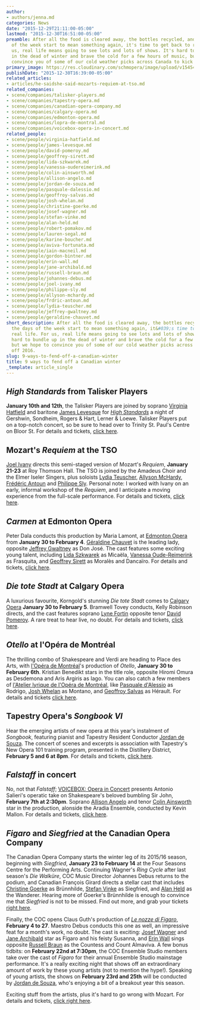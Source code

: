 ```yaml
---
author:
- authors/jenna.md
categories: News
date: "2015-12-29T21:11:00-05:00"
lastmod: "2015-12-30T16:51:00-05:00"
preamble: After all the food is cleared away, the bottles recycled, and once the days
  of the week start to mean something again, it's time to get back to real life. For
  us, real life means going to see lots and lots of shows. It's hard to bundle up
  in the dead of winter and brave the cold for a few hours of music, but we hope to
  convince you of some of our cold weather picks across Canada to kick off 2016.
primary_image: https://res.cloudinary.com/schmopera/image/upload/v1545409169/media/webhook-uploads/1451507339965/2015-12-29---January.jpg.jpg
publishDate: "2015-12-30T16:39:00-05:00"
related_articles:
- articles/he-saidshe-said-mozarts-requiem-at-tso.md
related_companies:
- scene/companies/talisker-players.md
- scene/companies/tapestry-opera.md
- scene/companies/canadian-opera-company.md
- scene/companies/calgary-opera.md
- scene/companies/edmonton-opera.md
- scene/companies/lopra-de-montral.md
- scene/companies/voicebox-opera-in-concert.md
related_people:
- scene/people/virginia-hatfield.md
- scene/people/james-levesque.md
- scene/people/david-pomeroy.md
- scene/people/geoffrey-sirett.md
- scene/people/lida-szkwarek.md
- scene/people/vanessa-oudereimerink.md
- scene/people/colin-ainsworth.md
- scene/people/allison-angelo.md
- scene/people/jordan-de-souza.md
- scene/people/pasquale-dalessio.md
- scene/people/geoffroy-salvas.md
- scene/people/josh-whelan.md
- scene/people/christine-goerke.md
- scene/people/josef-wagner.md
- scene/people/stefan-vinke.md
- scene/people/alan-held.md
- scene/people/robert-pomakov.md
- scene/people/lauren-segal.md
- scene/people/karine-boucher.md
- scene/people/aviva-fortunata.md
- scene/people/iain-macneil.md
- scene/people/gordon-bintner.md
- scene/people/erin-wall.md
- scene/people/jane-archibald.md
- scene/people/russell-braun.md
- scene/people/johannes-debus.md
- scene/people/joel-ivany.md
- scene/people/philippe-sly.md
- scene/people/allyson-mchardy.md
- scene/people/frdric-antoun.md
- scene/people/lydia-teuscher.md
- scene/people/jeffrey-gwaltney.md
- scene/people/geraldine-chauvet.md
short_description: After all the food is cleared away, the bottles recycled, and once
  the days of the week start to mean something again, it&#039;s time to get back to
  real life. For us, real life means going to see lots and lots of shows. It&#039;s
  hard to bundle up in the dead of winter and brave the cold for a few hours of music,
  but we hope to convince you of some of our cold weather picks across Canada to kick
  off 2016.
slug: 9-ways-to-fend-off-a-canadian-winter
title: 9 ways to fend off a Canadian winter
_template: article_single
---
```


## *High Standards* from Talisker Players

**January 10th and 12th**, the Talisker Players are joined by soprano [Virginia Hatfield](/scene/people/virginia-hatfield/) and baritone [James Levesque](/scene/people/james-levesque/) for [*High Standards*](http://www.taliskerplayers.ca/highstandards.html) a night of Gershwin, Sondheim, Rogers & Hart, Lerner & Loewe. Talisker Players put on a top-notch concert, so be sure to head over to Trinity St. Paul's Centre on Bloor St. For details and tickets, [click here](http://www.taliskerplayers.ca/highstandards.html).

## Mozart's *Requiem* at the TSO

[Joel Ivany](/scene/people/joel-ivany/) directs this semi-staged version of Mozart's *Requiem*, **January 21-23** at Roy Thomson Hall. The TSO is joined by the Amadeus Choir and the Elmer Iseler Singers, plus soloists [Lydia Teuscher](/scene/people/lydia-teuscher/), [Allyson McHardy](/scene/people/allyson-mchardy/), [Frédéric Antoun](/scene/people/frederic-antoun/) and [Philippe Sly](/scene/people/philippe-sly/). Personal note: I worked with Ivany on an early, informal workshop of the *Requiem*, and I anticipate a moving experience from the full-scale performance. For details and tickets, [click here](http://www.tso.ca/en-ca/concerts-and-tickets/2015-2016-Season/EventDetails/Mozart-Requiem.aspx).

## *Carmen* at Edmonton Opera

Peter Dala conducts this production by Maria Lamont, at [Edmonton Opera](/scene/companies/edmonton-opera/) from **January 30 to February 4**. [Géraldine Chauvet](/scene/people/geraldine-chauvet/) is the leading lady, opposite [Jeffrey Gwaltney](/scene/people/jeffrey-gwaltney/) as Don José. The cast features some exciting young talent, including [Lida Szkwarek](/scene/people/lida-szkwarek/) as Micaëla, [Vanessa Oude-Reimerink](/scene/people/vanessa-oude-reimerink/) as Frasquita, and [Geoffrey Sirett](/scene/people/geoffrey-sirett/) as Moralès and Dancaïro. For details and tickets, [click here](http://www.edmontonopera.com/season/2015-16/carmen).

## *Die tote Stadt* at Calgary Opera

A luxurious favourite, Korngold's stunning *Die tote Stadt* comes to [Calgary Opera](/scene/companies/calgary-opera/) **January 30 to February 5**. Bramwell Tovey conducts, Kelly Robinson directs, and the cast features soprano [Lyne Fortin](/scene/people/lyne-fortin/) opposite tenor [David Pomeroy](/scene/people/david-pomeroy/). A rare treat to hear live, no doubt. For details and tickets, [click here](http://www.calgaryopera.com/1516/dietotestadt#details).

## *Otello* at l'Opéra de Montréal

The thrilling combo of Shakespeare and Verdi are heading to Place des Arts, with [l'Opéra de Montréal](/scene/companies/lopera-de-montreal/)'s production of *Otello*, **January 30 to February 6th**. Kristian Benedikt stars in the title role, opposite Hiromi Omura as Desdemona and Aris Argiris as Iago. You can also catch a few members of [l'Atelier lyrique de l'Opéra de Montréal](/scene/companies/latelier-lyrique-de-lopéra-de-montréal/), like [Pasquale d'Alessio](/scene/people/pasquale-dalessio/) as Rodrigo, [Josh Whelan](/scene/people/josh-whelan/) as Montano, and [Geoffroy Salvas](/scene/people/geoffroy-salvas/) as Hérault. For details and tickets [click here](http://www.operademontreal.com/fr/programmation/saison-2015-2016/otello).

## Tapestry Opera's *Songbook VI*

Hear the emerging artists of new opera at this year's instalment of *Songbook*, featuring pianist and Tapestry Resident Conductor [Jordan de Souza](/scene/people/jordan-de-souza/). The concert of scenes and excerpts is association with Tapestry's New Opera 101 training program, presented in the Distillery District, **February 5 and 6 at 8pm**. For details and tickets, [click here](https://tapestryopera.com/songbook-vi/).

## *Falstaff* in concert

No, not that *Falstaff*; [VOICEBOX: Opera in Concert](/scene/companies/voicebox-opera-in-concert/) presents Antonio Salieri's operatic take on Shakespeare's beloved bumbling Sir John, **February 7th at 2:30pm**. Soprano [Allison Angelo](/scene/people/allison-angelo/) and tenor [Colin Ainsworth](/scene/people/colin-ainsworth/) star in the production, alonside the Aradia Ensemble, conducted by Kevin Mallon. For details and tickets, [click here](http://www.operainconcert.com/Falstaff.html).

## *Figaro* and *Siegfried* at the Canadian Opera Company 

The Canadian Opera Company starts the winter leg of its 2015/16 season, beginning with *Siegfried*, **January 23 to February 14** at the Four Seasons Centre for the Performing Arts. Continuing Wagner's *Ring Cycle* after last season's *Die Walküre*, COC Music Director Johannes Debus returns to the podium, and Canadian François Girard directs a stellar cast that includes [Christine Goerke](/scene/people/christine-goerke/) as Brünnhilde, [Stefan Vinke](/scene/people/stefan-vinke/) as Siegfried, and [Alan Held](/scene/people/alan-held/) as the Wanderer. Hearing more of Goerke's Brünnhilde is enough to convince me that *Siegfried* is not to be missed. Find out more, and grab your tickets [right here](http://www.coc.ca/PerformancesAndTickets/1516Season/Siegfried.aspx).

Finally, the COC opens Claus Guth's production of [*Le nozze di Figaro*](http://www.coc.ca/PerformancesAndTickets/1516Season/TheMarriageofFigaro.aspx), **February 4 to 27**. Maestro Debus conducts this one as well, an impressive feat for a month's work, no doubt. The cast is exciting: [Josef Wagner](/scene/people/josef-wagner/) and [Jane Archibald](/scene/people/jane-archibald/) star as Figaro and his feisty Susanna, and [Erin Wall](/scene/people/erin-wall/) sings opposite [Russell Braun](/scene/people/russell-braun/) as the Countess and Count Almaviva. A few bonus tidbits: on **February 22nd at 7:30pm**, the COC Ensemble Studio members take over the cast of *Figaro* for their annual Ensemble Studio mainstage performance. It's a really exciting night that shows off an extraordinary amount of work by these young artists (not to mention the hype!). Speaking of young artists, the shows on **February 23rd and 25th** will be conducted by [Jordan de Souza](/scene/people/jordan-de-souza/), who's enjoying a bit of a breakout year this season. 

Exciting stuff from the artists, plus it's hard to go wrong with Mozart. For details and tickets, [click right here](http://www.coc.ca/PerformancesAndTickets/1516Season/TheMarriageofFigaro.aspx).
